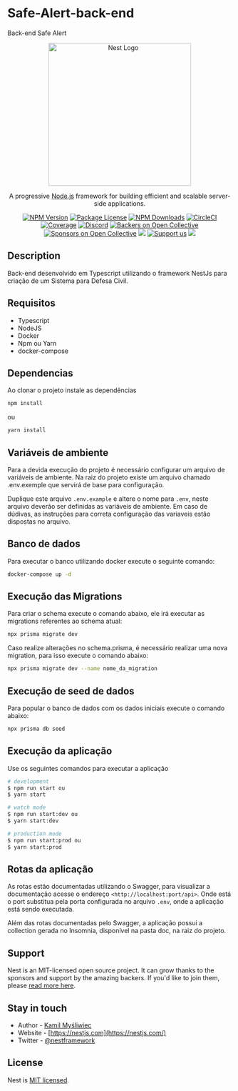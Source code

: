 # Safe-Alert-back-end

Back-end Safe Alert

<p align="center">
  <a href="http://nestjs.com/" target="blank"><img src="https://nestjs.com/img/logo_text.svg" width="320" alt="Nest Logo" /></a>
</p>

  <p align="center">A progressive <a href="http://nodejs.org" target="_blank">Node.js</a> framework for building efficient and scalable server-side applications.</p>
    <p align="center">
<a href="https://www.npmjs.com/~nestjscore" target="_blank"><img src="https://img.shields.io/npm/v/@nestjs/core.svg" alt="NPM Version" /></a>
<a href="https://www.npmjs.com/~nestjscore" target="_blank"><img src="https://img.shields.io/npm/l/@nestjs/core.svg" alt="Package License" /></a>
<a href="https://www.npmjs.com/~nestjscore" target="_blank"><img src="https://img.shields.io/npm/dm/@nestjs/common.svg" alt="NPM Downloads" /></a>
<a href="https://circleci.com/gh/nestjs/nest" target="_blank"><img src="https://img.shields.io/circleci/build/github/nestjs/nest/master" alt="CircleCI" /></a>
<a href="https://coveralls.io/github/nestjs/nest?branch=master" target="_blank"><img src="https://coveralls.io/repos/github/nestjs/nest/badge.svg?branch=master#9" alt="Coverage" /></a>
<a href="https://discord.gg/G7Qnnhy" target="_blank"><img src="https://img.shields.io/badge/discord-online-brightgreen.svg" alt="Discord"/></a>
<a href="https://opencollective.com/nest#backer" target="_blank"><img src="https://opencollective.com/nest/backers/badge.svg" alt="Backers on Open Collective" /></a>
<a href="https://opencollective.com/nest#sponsor" target="_blank"><img src="https://opencollective.com/nest/sponsors/badge.svg" alt="Sponsors on Open Collective" /></a>
  <a href="https://paypal.me/kamilmysliwiec" target="_blank"><img src="https://img.shields.io/badge/Donate-PayPal-ff3f59.svg"/></a>
    <a href="https://opencollective.com/nest#sponsor"  target="_blank"><img src="https://img.shields.io/badge/Support%20us-Open%20Collective-41B883.svg" alt="Support us"></a>
  <a href="https://twitter.com/nestframework" target="_blank"><img src="https://img.shields.io/twitter/follow/nestframework.svg?style=social&label=Follow"></a>
</p>
  <!--[![Backers on Open Collective](https://opencollective.com/nest/backers/badge.svg)](https://opencollective.com/nest#backer)
  [![Sponsors on Open Collective](https://opencollective.com/nest/sponsors/badge.svg)](https://opencollective.com/nest#sponsor)-->

## Description

Back-end desenvolvido em Typescript utilizando o framework NestJs para criação de um Sistema para Defesa Civil.

## Requisitos

- Typescript
- NodeJS
- Docker
- Npm ou Yarn
- docker-compose

## Dependencias

Ao clonar o projeto instale as dependências

```bash
npm install
```

ou

```bash
yarn install
```

## Variáveis de ambiente

Para a devida execução do projeto é necessário configurar um arquivo de variáveis de ambiente. Na raiz do projeto existe um arquivo chamado .env.exemple que servirá de base para configuração.

Duplique este arquivo `.env.example` e altere o nome para `.env`, neste arquivo deverão ser definidas as variáveis de ambiente. Em caso de dúdivas, as instruções para correta configuração das variaveis estão dispostas no arquivo.

## Banco de dados

Para executar o banco utilizando docker execute o seguinte comando:

```bash
docker-compose up -d
```

## Execução das Migrations

Para criar o schema execute o comando abaixo, ele irá executar as migrations referentes ao schema atual:

```bash
npx prisma migrate dev 
```

Caso realize alterações no schema.prisma, é necessário realizar uma nova migration, para isso execute o comando abaixo:

```bash
npx prisma migrate dev --name nome_da_migration
```

## Execução de seed de dados

Para popular o banco de dados com os dados iniciais execute o comando abaixo:

```bash
npx prisma db seed 
```

## Execução da aplicação

Use os seguintes comandos para executar a aplicação

```bash
# development
$ npm run start ou
$ yarn start

# watch mode
$ npm run start:dev ou
$ yarn start:dev

# production mode
$ npm run start:prod ou
$ yarn start:prod
```

## Rotas da aplicação

As rotas estão documentadas utilizando o Swagger, para visualizar a documentação acesse o endereço `<http://localhost:port/api>`.
Onde está o port substitua pela porta configurada no arquivo `.env`, onde a aplicação está sendo executada.

Além das rotas documentadas pelo Swagger, a aplicação possui a collection gerada no Insomnia, disponível na pasta doc, na raiz do projeto.

## Support

Nest is an MIT-licensed open source project. It can grow thanks to the sponsors and support by the amazing backers. If you'd like to join them, please [read more here](https://docs.nestjs.com/support).

## Stay in touch

- Author - [Kamil Myśliwiec](https://kamilmysliwiec.com)
- Website - [https://nestjs.com](https://nestjs.com/)
- Twitter - [@nestframework](https://twitter.com/nestframework)

## License

Nest is [MIT licensed](LICENSE).

